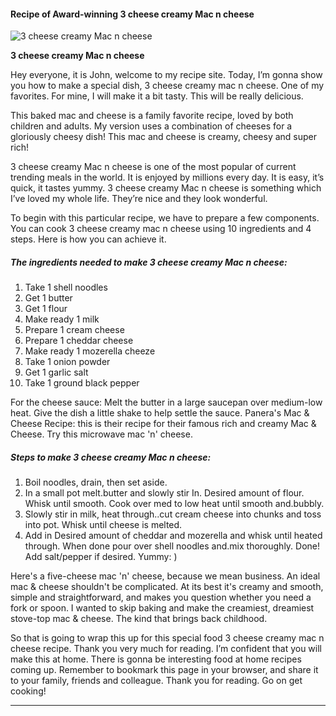            

#### Recipe of Award-winning 3 cheese creamy Mac n cheese

![3 cheese creamy Mac n cheese](https://img-global.cpcdn.com/recipes/6306676408844288/751x532cq70/3-cheese-creamy-mac-n-cheese-recipe-main-photo.jpg)

**3 cheese creamy Mac n cheese**

Hey everyone, it is John, welcome to my recipe site. Today, I’m gonna show you how to make a special dish, 3 cheese creamy mac n cheese. One of my favorites. For mine, I will make it a bit tasty. This will be really delicious.

This baked mac and cheese is a family favorite recipe, loved by both children and adults. My version uses a combination of cheeses for a gloriously cheesy dish! This mac and cheese is creamy, cheesy and super rich!

3 cheese creamy Mac n cheese is one of the most popular of current trending meals in the world. It is enjoyed by millions every day. It is easy, it’s quick, it tastes yummy. 3 cheese creamy Mac n cheese is something which I’ve loved my whole life. They’re nice and they look wonderful.

To begin with this particular recipe, we have to prepare a few components. You can cook 3 cheese creamy mac n cheese using 10 ingredients and 4 steps. Here is how you can achieve it.

##### The ingredients needed to make 3 cheese creamy Mac n cheese:

1.  Take 1 shell noodles
2.  Get 1 butter
3.  Get 1 flour
4.  Make ready 1 milk
5.  Prepare 1 cream cheese
6.  Prepare 1 cheddar cheese
7.  Make ready 1 mozerella cheeze
8.  Take 1 onion powder
9.  Get 1 garlic salt
10.  Take 1 ground black pepper

For the cheese sauce: Melt the butter in a large saucepan over medium-low heat. Give the dish a little shake to help settle the sauce. Panera's Mac & Cheese Recipe: this is their recipe for their famous rich and creamy Mac & Cheese. Try this microwave mac 'n' cheese.

##### Steps to make 3 cheese creamy Mac n cheese:

1.  Boil noodles, drain, then set aside.
2.  In a small pot melt.butter and slowly stir In. Desired amount of flour. Whisk until smooth. Cook over med to low heat until smooth and.bubbly.
3.  Slowly stir in milk, heat through..cut cream cheese into chunks and toss into pot. Whisk until cheese is melted.
4.  Add in Desired amount of cheddar and mozerella and whisk until heated through. When done pour over shell noodles and.mix thoroughly. Done! Add salt/pepper if desired. Yummy: )

Here's a five-cheese mac 'n' cheese, because we mean business. An ideal mac & cheese shouldn't be complicated. At its best it's creamy and smooth, simple and straightforward, and makes you question whether you need a fork or spoon. I wanted to skip baking and make the creamiest, dreamiest stove-top mac & cheese. The kind that brings back childhood.

So that is going to wrap this up for this special food 3 cheese creamy mac n cheese recipe. Thank you very much for reading. I’m confident that you will make this at home. There is gonna be interesting food at home recipes coming up. Remember to bookmark this page in your browser, and share it to your family, friends and colleague. Thank you for reading. Go on get cooking!

* * *